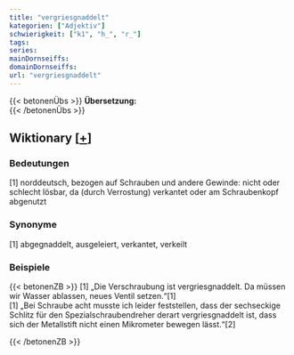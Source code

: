 ```yaml
---
title: "vergriesgnaddelt"
kategorien: ["Adjektiv"]
schwierigkeit: ["k1", "h_", "r_"]
tags:
series:
mainDornseiffs:
domainDornseiffs:
url: "vergriesgnaddelt"
---
```


{{< betonenÜbs >}}
**Übersetzung:**  
{{< /betonenÜbs >}}

## Wiktionary [[+](https://de.wiktionary.org/wiki/vergriesgnaddelt)]

### Bedeutungen
[1] norddeutsch, bezogen auf Schrauben und andere Gewinde: nicht oder schlecht lösbar, da (durch Verrostung) verkantet oder am Schraubenkopf abgenutzt  

### Synonyme
[1] abgegnaddelt, ausgeleiert, verkantet, verkeilt  

### Beispiele
{{< betonenZB >}}
[1] „Die Verschraubung ist vergriesgnaddelt. Da müssen wir Wasser ablassen, neues Ventil setzen.“[1]  
[1] „Bei Schraube acht musste ich leider feststellen, dass der sechseckige Schlitz für den Spezialschraubendreher derart vergriesgnaddelt ist, dass sich der Metallstift nicht einen Mikrometer bewegen lässt.“[2]  

{{< /betonenZB >}}


